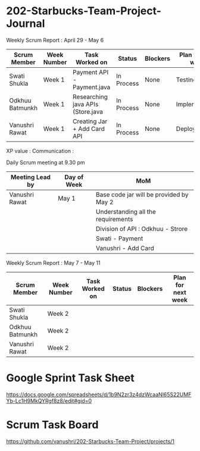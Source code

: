 # 202-Starbucks-Team-Project-Journal

Weekly Scrum Report : April 29 - May 6

| Scrum Member   | Week Number  | Task Worked on                      | Status     |  Blockers |  Plan for next week    |
| -------------  | -------------| ----------------------------------- | -------    | ----------| ---------------------  |
| Swati Shukla   | Week 1       |     Payment API - Payment.java      | In Process |None       | Testing the API        |
| Odkhuu Batmunkh| Week 1       | Researching java APIs (Store.java   | In Process | None      | Implementation         |
| Vanushri Rawat | Week 1       | Creating Jar + Add Card API         | In Process | None      | Deployment             |

XP value : Communication :

Daily Scrum meeting at 9.30 pm

| Meeting Lead by   | Day of Week  |          MoM                             | 
| -------------     | -------------| ---------------------------------------- | 
|   Vanushri Rawat  | May 1        | Base code jar will be provided by May 2  | 
|                   |              | Understanding all the requirements       |
|                   |              | Division of API : Odkhuu - Strore        |
|                   |              |                   Swati - Payment        | 
|                   |              |                   Vanushri - Add Card    |


Weekly Scrum Report :  May 7 - May 11

| Scrum Member   | Week Number  | Task Worked on                      | Status     |  Blockers |  Plan for next week    |
| -------------  | -------------| ----------------------------------- | -------    | ----------| ---------------------  |
| Swati Shukla   | Week 2       |                                     |            |           |                        |
| Odkhuu Batmunkh| Week 2       |                                     |            |           |                        |
| Vanushri Rawat | Week 2       |                                     |            |           |                        |






# Google Sprint Task Sheet
https://docs.google.com/spreadsheets/d/1b9N2zr3z4dzWcaaNl65S22UMFYb-Lc1H9MkQYRgf8z8/edit#gid=0

# Scrum Task Board 
https://github.com/vanushri/202-Starbucks-Team-Project/projects/1
